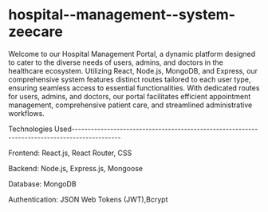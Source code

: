 # hospital--management--system-zeecare

Welcome to our Hospital Management Portal, a dynamic platform designed to cater to the diverse needs of users, admins, and doctors in the healthcare ecosystem. Utilizing React, Node.js, MongoDB, and Express, our comprehensive system features distinct routes tailored to each user type, ensuring seamless access to essential functionalities. With dedicated routes for users, admins, and doctors, our portal facilitates efficient appointment management, comprehensive patient care, and streamlined administrative workflows.



Technologies Used---------------------------------------------------------------------------------------------

Frontend: React.js, React Router, CSS

Backend: Node.js, Express.js, Mongoose

Database: MongoDB

Authentication: JSON Web Tokens (JWT),Bcrypt
